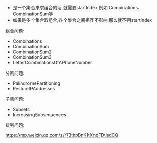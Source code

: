 - 是一个集合来求组合的话,就需要startIndex 例如 Combinations、CombinationSum等
- 如果是多个集合取组合,各个集合之间相互不影响,那么就不用startIndex

组合问题:

- Combinations
- CombinationSum
- CombinationSum2
- CombinationSum3
- LetterCombinationsOfAPhoneNumber

分割问题:

- PalindromePartitioning
- RestoreIPAddresses

子集问题:

- Subsets
- IncreasingSubsequences

排列问题:



https://mp.weixin.qq.com/s/r73thpBnK1tXndFDtlsdCQ
